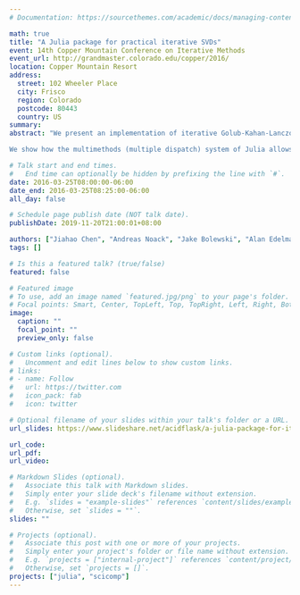 ```yaml
---
# Documentation: https://sourcethemes.com/academic/docs/managing-content/

math: true
title: "A Julia package for practical iterative SVDs"
event: 14th Copper Mountain Conference on Iterative Methods
event_url: http://grandmaster.colorado.edu/copper/2016/
location: Copper Mountain Resort
address:
  street: 102 Wheeler Place
  city: Frisco
  region: Colorado
  postcode: 80443
  country: US
summary:
abstract: "We present an implementation of iterative Golub-Kahan-Lanczos (GKL) bidiagonalization in the Julia package IterativeSolvers.jl, allowing for the iterative computation of the singular value decomposition. The implementation combines the best features of available implementations, featuring a standardized palette of techniques aiding practical computation such as restarting and reorthogonalization. Our implementation offers multiple restarting strategies, such as explicit restarts, implicit restarts as in ARPACK, thick restarts as in SLEPc, and harmonic restarts. We also offer multiple reorthogonalization strategies, such as partial orthogonalization as in PROPACK, and full reorthogonalization using QR and various Gram-Schmidt methods.

We show how the multimethods (multiple dispatch) system of Julia allows for modular composition of these various components, allowing for very fine grained control over roundoff error. The Julia type system also allows for bidiagonalizations to be computed over a wide variety of matrix data types, ranging from ordinary dense matrices to sparse matrices with multiprecision floating point numbers. Overloading elementary operators such as multiplication (*) and subtraction (-) allow the same code to run on new data structures, such as out of core arrays in a database, or custom matrix representations. The same technique allows us to provide run time control over the underlying linear algebra library, allowing users to change between OpenBLAS, MKL, Eigen, and others. The result is a flexible yet performant library of components which can be used for high performance computation that at the same time facilitates further experimentation and prototyping of new algorithms."

# Talk start and end times.
#   End time can optionally be hidden by prefixing the line with `#`.
date: 2016-03-25T08:00:00-06:00
date_end: 2016-03-25T08:25:00-06:00
all_day: false

# Schedule page publish date (NOT talk date).
publishDate: 2019-11-20T21:00:01+08:00

authors: ["Jiahao Chen", "Andreas Noack", "Jake Bolewski", "Alan Edelman"]
tags: []

# Is this a featured talk? (true/false)
featured: false

# Featured image
# To use, add an image named `featured.jpg/png` to your page's folder.
# Focal points: Smart, Center, TopLeft, Top, TopRight, Left, Right, BottomLeft, Bottom, BottomRight.
image:
  caption: ""
  focal_point: ""
  preview_only: false

# Custom links (optional).
#   Uncomment and edit lines below to show custom links.
# links:
# - name: Follow
#   url: https://twitter.com
#   icon_pack: fab
#   icon: twitter

# Optional filename of your slides within your talk's folder or a URL.
url_slides: https://www.slideshare.net/acidflask/a-julia-package-for-iterative-svds-with-applications-to-genomics-data-analysis

url_code:
url_pdf:
url_video:

# Markdown Slides (optional).
#   Associate this talk with Markdown slides.
#   Simply enter your slide deck's filename without extension.
#   E.g. `slides = "example-slides"` references `content/slides/example-slides.md`.
#   Otherwise, set `slides = ""`.
slides: ""

# Projects (optional).
#   Associate this post with one or more of your projects.
#   Simply enter your project's folder or file name without extension.
#   E.g. `projects = ["internal-project"]` references `content/project/deep-learning/index.md`.
#   Otherwise, set `projects = []`.
projects: ["julia", "scicomp"]
---
```


